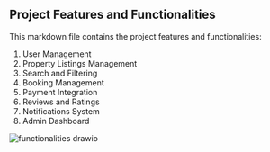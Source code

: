 ## Project Features and Functionalities

This markdown file contains the project features and functionalities:
1. User Management
2. Property Listings Management
3. Search and Filtering
4. Booking Management
5. Payment Integration
6. Reviews and Ratings
7. Notifications System
8. Admin Dashboard
   
![functionalities drawio](https://github.com/user-attachments/assets/e34bf6ff-3d84-4cb7-8701-107cb308c47e)
